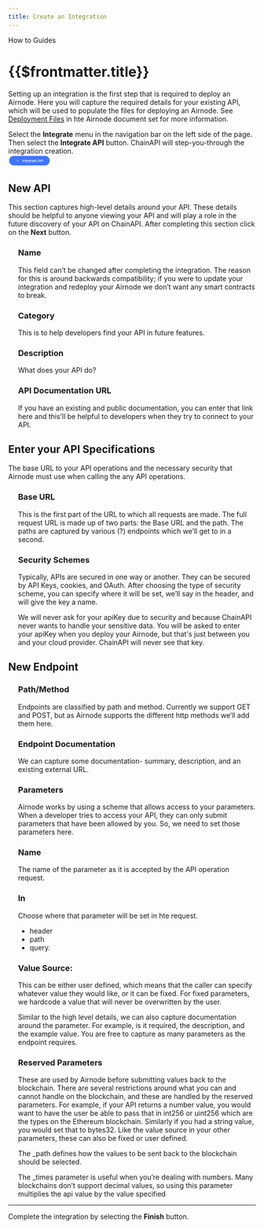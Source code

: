 ```yaml
---
title: Create an Integration
---
```


<TitleSpan>How to Guides</TitleSpan>

# {{$frontmatter.title}}

<TocHeader />
<TOC class="table-of-contents" :include-level="[2,3]" />

Setting up an integration is the first step that is required to deploy an
Airnode. Here you will capture the required details for your existing API, which
will be used to populate the files for deploying an Airnode. See
[Deployment Files](../../airnode/v0.7/reference/deployment-files/) in hte
Airnode document set for more information.

Select the **Integrate** menu in the navigation bar on the left side of the
page. Then select the **Integrate API** button. ChainAPI will step-you-through
the integration creation. <br/> <img src="../assets/images/integrate-api.png"
width="17%"/>

## New API

This section captures high-level details around your API. These details should
be helpful to anyone viewing your API and will play a role in the future
discovery of your API on ChainAPI. After completing this section click on the
**Next** button.

<div style="margin-left:20px;">

### Name

This field can’t be changed after completing the integration. The reason for
this is around backwards compatibility; if you were to update your integration
and redeploy your Airnode we don’t want any smart contracts to break.

### Category

This is to help developers find your API in future features.

### Description

What does your API do?

### API Documentation URL

If you have an existing and public documentation, you can enter that link here
and this’ll be helpful to developers when they try to connect to your API.

</div>

## Enter your API Specifications

The base URL to your API operations and the necessary security that Airnode must
use when calling the any API operations.

<div style="margin-left:20px;">

### Base URL

This is the first part of the URL to which all requests are made. The full
request URL is made up of two parts: the Base URL and the path. The paths are
captured by various (?) endpoints which we’ll get to in a second.

### Security Schemes

Typically, APIs are secured in one way or another. They can be secured by API
Keys, cookies, and OAuth. After choosing the type of security scheme, you can
specify where it will be set, we’ll say in the header, and will give the key a
name.

We will never ask for your apiKey due to security and because ChainAPI never
wants to handle your sensitive data. You will be asked to enter your apiKey when
you deploy your Airnode, but that's just between you and your cloud provider.
ChainAPI will never see that key.

</div>

## New Endpoint

<div style="margin-left:20px;">

### Path/Method

Endpoints are classified by path and method. Currently we support GET and POST,
but as Airnode supports the different http methods we’ll add them here.

### Endpoint Documentation

We can capture some documentation- summary, description, and an existing
external URL.

### Parameters

Airnode works by using a scheme that allows access to your parameters. When a
developer tries to access your API, they can only submit parameters that have
been allowed by you. So, we need to set those parameters here.

### Name

The name of the parameter as it is accepted by the API operation request.

### In

Choose where that parameter will be set in hte request.

- header
- path
- query.

### Value Source:

This can be either user defined, which means that the caller can specify
whatever value they would like, or it can be fixed. For fixed parameters, we
hardcode a value that will never be overwritten by the user.

Similar to the high level details, we can also capture documentation around the
parameter. For example, is it required, the description, and the example value.
You are free to capture as many parameters as the endpoint requires.

### Reserved Parameters

These are used by Airnode before submitting values back to the blockchain. There
are several restrictions around what you can and cannot handle on the
blockchain, and these are handled by the reserved parameters. For example, if
your API returns a number value, you would want to have the user be able to pass
that in int256 or uint256 which are the types on the Ethereum blockchain.
Similarly if you had a string value, you would set that to bytes32. Like the
value source in your other parameters, these can also be fixed or user defined.

The \_path defines how the values to be sent back to the blockchain should be
selected.

The \_times parameter is useful when you’re dealing with numbers. Many
blockchains don’t support decimal values, so using this parameter multiplies the
api value by the value specified

</div>

---

Complete the integration by selecting the **Finish** button.
